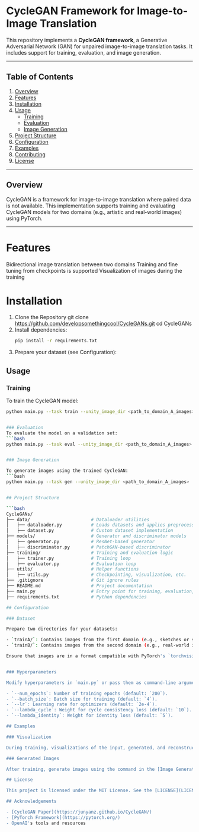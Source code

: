 # CycleGAN Framework for Image-to-Image Translation

This repository implements a **CycleGAN framework**, a Generative Adversarial Network (GAN) for unpaired image-to-image translation tasks. It includes support for training, evaluation, and image generation.

---

## Table of Contents
1. [Overview](#overview)
2. [Features](#features)
3. [Installation](#installation)
4. [Usage](#usage)
    - [Training](#training)
    - [Evaluation](#evaluation)
    - [Image Generation](#image-generation)
5. [Project Structure](#project-structure)
6. [Configuration](#configuration)
7. [Examples](#examples)
8. [Contributing](#contributing)
9. [License](#license)

---

## Overview

CycleGAN is a framework for image-to-image translation where paired data is not available. This implementation supports training and evaluating CycleGAN models for two domains (e.g., artistic and real-world images) using PyTorch.

---

# Features
Bidirectional image translation between two domains
Training and fine tuning from checkpoints is supported
Visualization of images during the training

# Installation
1. Clone the Repository
git clone https://github.com/developsomethingcool/CycleGANs.git
cd CycleGANs
2. Install dependencies:
   ```bash
   pip install -r requirements.txt

3. Prepare your dataset (see Configuration):

## Usage

### Training
To train the CycleGAN model:
```bash
python main.py --task train --unity_image_dir <path_to_domain_A_images> --real_image_dir <path_to_domain_B_images>


### Evaluation
To evaluate the model on a validation set:
```bash
python main.py --task eval --unity_image_dir <path_to_domain_A_images> --real_image_dir <path_to_domain_B_images>


### Image Generation

To generate images using the trained CycleGAN:
```bash
python main.py --task gen --unity_image_dir <path_to_domain_A_images>


## Project Structure

```bash
CycleGANs/
├── data/                       # Dataloader utilities
│   ├── dataloader.py           # Loads datasets and applies preprocessing
│   ├── dataset.py              # Custom dataset implementation
├── models/                     # Generator and discriminator models
│   ├── generator.py            # ResNet-based generator
│   ├── discriminator.py        # PatchGAN-based discriminator
├── training/                   # Training and evaluation logic
│   ├── trainer.py              # Training loop
│   ├── evaluator.py            # Evaluation loop
├── utils/                      # Helper functions
│   ├── utils.py                # Checkpointing, visualization, etc.
├── .gitignore                  # Git ignore rules
├── README.md                   # Project documentation
├── main.py                     # Entry point for training, evaluation, and generation
├── requirements.txt            # Python dependencies

## Configuration

### Dataset

Prepare two directories for your datasets:

- `trainA/`: Contains images from the first domain (e.g., sketches or synthetic images).
- `trainB/`: Contains images from the second domain (e.g., real-world images).

Ensure that images are in a format compatible with PyTorch's `torchvision`.


### Hyperparameters

Modify hyperparameters in `main.py` or pass them as command-line arguments:

- `--num_epochs`: Number of training epochs (default: `200`).
- `--batch_size`: Batch size for training (default: `4`).
- `--lr`: Learning rate for optimizers (default: `2e-4`).
- `--lambda_cycle`: Weight for cycle consistency loss (default: `10`).
- `--lambda_identity`: Weight for identity loss (default: `5`).

## Examples

### Visualization

During training, visualizations of the input, generated, and reconstructed images are saved in the `visualization_results` directory.

### Generated Images

After training, generate images using the command in the [Image Generation](#image-generation) section. Results will be saved in the `generated_images` directory.

## License

This project is licensed under the MIT License. See the [LICENSE](LICENSE) file for details.

## Acknowledgements

- [CycleGAN Paper](https://junyanz.github.io/CycleGAN/)
- [PyTorch Framework](https://pytorch.org/)
- OpenAI's tools and resources



